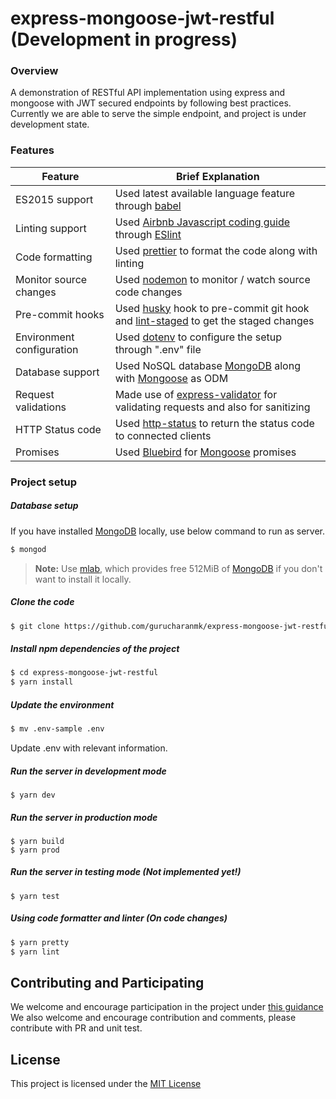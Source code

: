 

# express-mongoose-jwt-restful (Development in progress)

### Overview
A demonstration of RESTful API implementation using express and mongoose with JWT secured endpoints by following best practices.
Currently we are able to serve the simple endpoint, and project is under development state.

### Features
| Feature | Brief Explanation |
| ------ | ------ |
| ES2015 support | Used latest available language feature through [babel](https://babeljs.io/) |
| Linting support | Used [Airbnb Javascript coding guide](https://github.com/airbnb/javascript/tree/master/packages/eslint-config-airbnb) through [ESlint](https://eslint.org/) |
| Code formatting | Used [prettier](https://prettier.io/) to format the code along with linting |
| Monitor source changes | Used [nodemon](https://nodemon.io/) to monitor / watch source code changes |
| Pre-commit hooks | Used [husky](https://github.com/typicode/husky) hook to pre-commit git hook and [lint-staged](https://github.com/okonet/lint-staged) to get the staged changes |
|Environment configuration | Used [dotenv](https://github.com/motdotla/dotenv)  to configure the setup through ".env" file |
|Database support | Used NoSQL database [MongoDB](https://www.mongodb.com/) along with [Mongoose](http://mongoosejs.com/) as ODM  |
|Request validations | Made use of [express-validator](https://github.com/ctavan/express-validator) for validating requests and also for sanitizing  |
|HTTP Status code | Used [http-status](https://github.com/adaltas/node-http-status) to return the status code to connected clients  |
|Promises | Used [Bluebird](http://bluebirdjs.com/docs/getting-started.html) for [Mongoose](http://mongoosejs.com/) promises  |

### Project setup

##### Database setup
If you have installed [MongoDB](https://www.mongodb.com/) locally, use below command to run as server.
```sh
$ mongod
```
> **Note:** Use [mlab](https://mlab.com/), which provides free 512MiB of [MongoDB](https://www.mongodb.com/) if you don't want to install it locally.

##### Clone the code
```sh
$ git clone https://github.com/gurucharanmk/express-mongoose-jwt-restful.git
```

##### Install npm dependencies of the project
```sh
$ cd express-mongoose-jwt-restful
$ yarn install
```

##### Update the environment
```sh
$ mv .env-sample .env
```
Update .env with relevant information.

##### Run the server in development mode
```ssh
$ yarn dev
```

##### Run the server in production mode
```ssh
$ yarn build
$ yarn prod
```

##### Run the server in testing mode (Not implemented yet!)
```ssh
$ yarn test
```
##### Using code formatter and linter (On code changes)
```sh
$ yarn pretty
$ yarn lint
```

## Contributing and Participating
We welcome and encourage participation in the project under [this guidance](https://github.com/gurucharanmk/express-mongoose-jwt-restful/blob/master/CODE_OF_CONDUCT.md)
We also welcome and encourage contribution and comments, please contribute  with PR and unit test.

## License
This project is licensed under the [MIT License](https://github.com/gurucharanmk/express-mongoose-jwt-restful/blob/master/LICENSE)
